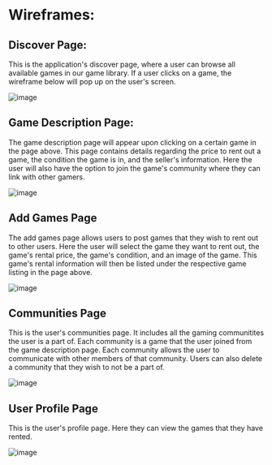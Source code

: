 # Wireframes:

## Discover Page:
This is the application's discover page, where a user can browse all available games in our game library. If a user clicks on a game, the wireframe below will pop up on the user's screen.

![image](https://user-images.githubusercontent.com/56751146/160263278-5ab28f07-b78b-4b4f-8c47-e1ed63dbbd09.png)

## Game Description Page:

The game description page will appear upon clicking on a certain game in the page above. This page contains details regarding the price to rent out a game, the condition the game is in, and the seller's information. Here the user will also have the option to join the game's community where they can link with other gamers.  

![image](https://user-images.githubusercontent.com/56751146/160263512-c880fe6a-e645-40dd-aeb5-2ea4baf49110.png)

## Add Games Page

The add games page allows users to post games that they wish to rent out to other users. Here the user will select the game they want to rent out, the game's rental price, the game's condition, and an image of the game. This game's rental information will then be listed under the respective game listing in the page above. 

![image](https://user-images.githubusercontent.com/56751146/160263717-3a3f581d-6341-4647-ba58-395405446e16.png)

## Communities Page

This is the user's communities page. It includes all the gaming communitites the user is a part of. Each community is a game that the user joined from the game description page. Each community allows the user to communicate with other members of that community. Users can also delete a community that they wish to not be a part of. 

![image](https://user-images.githubusercontent.com/56751146/160264033-21832c8f-40b7-4ec5-b252-308cb8478da8.png)

## User Profile Page

This is the user's profile page. Here they can view the games that they have rented. 

![image](https://user-images.githubusercontent.com/56751146/160264201-1c02d003-0fd3-481e-8d55-7ef5b2248254.png)



